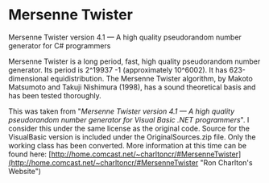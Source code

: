 Mersenne Twister
================

Mersenne Twister version 4.1 — A high quality pseudorandom number generator for C# programmers

Mersenne Twister is a long period, fast, high quality pseudorandom number generator. Its period is 2^19937 -1 (approximately 10^6002). It has 623-dimensional equidistribution. The Mersenne Twister algorithm, by Makoto Matsumoto and Takuji Nishimura (1998), has a sound theoretical basis and has been tested thoroughly.

This was taken from "*Mersenne Twister version 4.1 — A high quality pseudorandom number generator for Visual Basic .NET programmers*". I consider this under the same license as the original code. Source for the VisualBasic version is included under the OriginalSources.zip file. Only the working class has been converted. More information at this time can be found here: [http://home.comcast.net/~charltoncr/#MersenneTwister](http://home.comcast.net/~charltoncr/#MersenneTwister "Ron Charlton's Website")